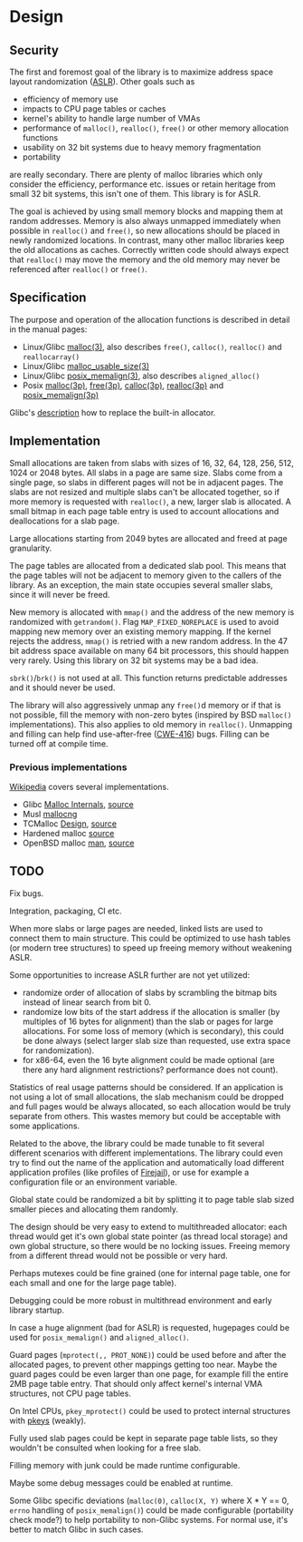 # Design

## Security

The first and foremost goal of the library is to maximize address space layout randomization
([ASLR](https://en.wikipedia.org/wiki/Address_space_layout_randomization)).
Other goals such as
- efficiency of memory use
- impacts to CPU page tables or caches
- kernel's ability to handle large number of VMAs
- performance of `malloc()`, `realloc()`, `free()` or other memory allocation functions
- usability on 32 bit systems due to heavy memory fragmentation
- portability

are really secondary. There are plenty of malloc libraries which only consider the efficiency, performance etc. issues
or retain heritage from small 32 bit systems, this isn't one of them. This library is for ASLR.

The goal is achieved by using small memory blocks and mapping them at random addresses.
Memory is also always unmapped immediately when possible in `realloc()` and `free()`,
so new allocations should be placed in newly randomized locations.
In contrast, many other malloc libraries keep the old allocations as caches.
Correctly written code should always expect that `realloc()` may move the memory and
the old memory may never be referenced after `realloc()` or `free()`.

## Specification

The purpose and operation of the allocation functions is described in detail in the manual pages:
- Linux/Glibc [malloc(3)](https://www.man7.org/linux/man-pages/man3/malloc.3.html), also describes `free()`, `calloc()`, `realloc()` and `reallocarray()`
- Linux/Glibc [malloc_usable_size(3)](https://www.man7.org/linux/man-pages/man3/malloc_usable_size.3.html)
- Linux/Glibc [posix_memalign(3)](https://www.man7.org/linux/man-pages/man3/posix_memalign.3.html), also describes `aligned_alloc()`
- Posix [malloc(3p)](https://www.man7.org/linux/man-pages/man3/malloc.3p.html), [free(3p)](https://www.man7.org/linux/man-pages/man3/free.3p.html),
[calloc(3p)](https://www.man7.org/linux/man-pages/man3/calloc.3p.html), [realloc(3p)](https://www.man7.org/linux/man-pages/man3/realloc.3p.html) and  [posix_memalign(3p)](https://www.man7.org/linux/man-pages/man3/posix_memalign.3p.html)

Glibc's [description](https://www.gnu.org/software/libc/manual/html_node/Replacing-malloc.html) how to replace the built-in allocator.

## Implementation
Small allocations are taken from slabs with sizes of 16, 32, 64, 128, 256, 512, 1024 or 2048 bytes.
All slabs in a page are same size. Slabs come from a single page, so slabs in different pages will not be in adjacent pages.
The slabs are not resized and multiple slabs can't be allocated together,
so if more memory is requested with `realloc()`, a new, larger slab is allocated.
A small bitmap in each page table entry is used to account allocations and deallocations for a slab page.

Large allocations starting from 2049 bytes are allocated and freed at page granularity.

The page tables are allocated from a dedicated slab pool.
This means that the page tables will not be adjacent to memory given to the callers of the library.
As an exception, the main state occupies several smaller slabs, since it will never be freed.

New memory is allocated with `mmap()` and the address of the new memory is randomized with `getrandom()`.
Flag `MAP_FIXED_NOREPLACE` is used to avoid mapping new memory over an existing memory mapping.
If the kernel rejects the address, `mmap()` is retried with a new random address.
In the 47 bit address space available on many 64 bit processors, this should happen very rarely.
Using this library on 32 bit systems may be a bad idea.

`sbrk()`/`brk()` is not used at all. This function returns predictable addresses and it should never be used.

The library will also aggressively unmap any `free()`d memory or if that is not possible,
fill the memory with non-zero bytes (inspired by BSD `malloc()` implementations).
This also applies to old memory in `realloc()`.
Unmapping and filling can help find use-after-free ([CWE-416](https://cwe.mitre.org/data/definitions/416.html)) bugs.
Filling can be turned off at compile time.

### Previous implementations

[Wikipedia](https://en.wikipedia.org/wiki/C_dynamic_memory_allocation) covers several implementations.

- Glibc [Malloc Internals](https://sourceware.org/glibc/wiki/MallocInternals), [source](https://sourceware.org/git/?p=glibc.git;a=blob;f=malloc/malloc.c;h=2ba1fee144f5742daa0fdc72088f73d4c3049ffe;hb=HEAD)
- Musl [mallocng](https://git.musl-libc.org/cgit/musl/tree/src/malloc/mallocng/malloc.c)
- TCMalloc [Design](https://google.github.io/tcmalloc/design.html), [source](https://github.com/google/tcmalloc)
- Hardened malloc [source](https://github.com/GrapheneOS/hardened_malloc)
- OpenBSD malloc [man](https://man.openbsd.org/malloc), [source](https://cvsweb.openbsd.org/src/lib/libc/stdlib/malloc.c)

## TODO

Fix bugs.

Integration, packaging, CI etc.

When more slabs or large pages are needed, linked lists are used to connect them to main structure.
This could be optimized to use hash tables (or modern tree structures) to speed up freeing memory without weakening ASLR.

Some opportunities to increase ASLR further are not yet utilized:
- randomize order of allocation of slabs by scrambling the bitmap bits instead of linear search from bit 0.
- randomize low bits of the start address if the allocation is smaller (by multiples of 16 bytes for alignment) than the slab or pages for large allocations.
For some loss of memory (which is secondary), this could be done always (select larger slab size than requested, use extra space for randomization).
- for x86-64, even the 16 byte alignment could be made optional (are there any hard alignment restrictions? performance does not count).

Statistics of real usage patterns should be considered. If an application is not using a lot of small allocations,
the slab mechanism could be dropped and full pages would be always allocated, so each allocation would be truly separate from others.
This wastes memory but could be acceptable with some applications.

Related to the above, the library could be made tunable to fit several different scenarios with different implementations.
The library could even try to find out the name of the application and automatically load different application profiles
(like profiles of [Firejail](https://github.com/netblue30/firejail)), or use for example a configuration file or an environment variable.

Global state could be randomized a bit by splitting it to page table slab sized smaller pieces and allocating them randomly.

The design should be very easy to extend to multithreaded allocator: each thread would get it's own global state pointer (as thread local storage)
and own global structure, so there would be no locking issues.
Freeing memory from a different thread would not be possible or very hard.

Perhaps mutexes could be fine grained (one for internal page table, one for each small and one for the large page table).

Debugging could be more robust in multithread environment and early library startup.

In case a huge alignment (bad for ASLR) is requested, hugepages could be used for `posix_memalign()` and `aligned_alloc()`.

Guard pages (`mprotect(,, PROT_NONE)`) could be used before and after the allocated pages, to prevent other mappings getting too near.
Maybe the guard pages could be even larger than one page, for example fill the entire 2MB page table entry.
That should only affect kernel's internal VMA structures, not CPU page tables.

On Intel CPUs, `pkey_mprotect()` could be used to protect internal structures with [pkeys](https://man7.org/linux/man-pages/man7/pkeys.7.html) (weakly).

Fully used slab pages could be kept in separate page table lists, so they wouldn't be consulted when looking for a free slab.

Filling memory with junk could be made runtime configurable.

Maybe some debug messages could be enabled at runtime.

Some Glibc specific deviations (`malloc(0)`, `calloc(X, Y)` where X * Y == 0, `errno` handling of `posix_memalign()`) could be made configurable
(portability check mode?) to help portability to non-Glibc systems. For normal use, it's better to match Glibc in such cases.
